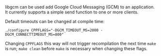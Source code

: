 libgcm can be used add Google Cloud Messaging (GCM) to an application. It
currently supports a simple send function to one or more clients.

Default timeouts can be changed at compile time:

    ./configure CPPFLAGS="-DGCM_TIMEOUT_MS=2000 -DGCM_CONNECTTIMEOUT_MS=800"

Changing `CPPFLAGS` this way will not trigger recompilation the next time
`make` is run; `make clean` before `make` is necessary when changing these
flags.
